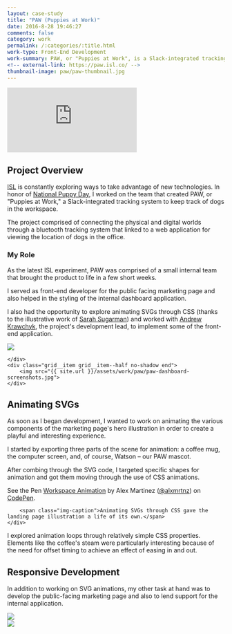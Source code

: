 ```yaml
---
layout: case-study
title: "PAW (Puppies at Work)"
date: 2016-8-28 19:46:27
comments: false
category: work
permalink: /:categories/:title.html
work-type: Front-End Development
work-summary: PAW, or "Puppies at Work", is a Slack-integrated tracking system to keep tabs on your dog in the workspace.
<!-- external-link: https://paw.isl.co/ -->
thumbnail-image: paw/paw-thumbnail.jpg
---
```


<div class="grid grid--featured-image grid-mb">
	<div class="grid__item grid__item--full">
		<div class="video-container">
			<div class='embed-container'><iframe src='https://player.vimeo.com/video/160030363?color=00fbe6&title=0&byline=0&portrait=0' frameborder='0' webkitAllowFullScreen mozallowfullscreen allowFullScreen></iframe></div>
		</div>
	</div>
</div>

## Project Overview

<a href="https://web.archive.org/web/20210809115609/http://isl.co/" target="_blank" class="link--text-in-p">ISL</a> is constantly exploring ways to take advantage of new technologies. In honor of <a href="http://www.nationalpuppyday.com/" target="_blank" class="link--text-in-p">National Puppy Day</a>, I worked on the team that created PAW, or "Puppies at Work," a Slack-integrated tracking system to keep track of dogs in the workspace.

The project comprised of connecting the physical and digital worlds through a bluetooth tracking system that linked to a web application for viewing the location of dogs in the office.

### My Role

As the latest ISL experiment, PAW was comprised of a small internal team that brought the product to life in a few short weeks.

I served as front-end developer for the public facing marketing page and also helped in the styling of the internal dashboard application.

I also had the opportunity to explore animating SVGs through CSS (thanks to the illustrative work of <a href="https://www.behance.net/sarahsugarman" target="_blank" class="link--text-in-p">Sarah Sugarman</a>) and worked with <a href="https://twitter.com/krawchyk" target="_blank" class="link--text-in-p">Andrew Krawchyk</a>, the project's development lead, to implement some of the front-end application.

<div class="grid grid-mt">
	<div class="grid__item grid__item--half no-shadow">
	    <img src="{{ site.url }}/assets/work/paw/paw-marketing-page-screenshot.jpg">

    </div>
    <div class="grid__item grid__item--half no-shadow end">
        <img src="{{ site.url }}/assets/work/paw/paw-dashboard-screenshots.jpg">
    </div>

</div>

## Animating SVGs

As soon as I began development, I wanted to work on animating the various components of the marketing page's hero illustration in order to create a playful and interesting experience.

I started by exporting three parts of the scene for animation: a coffee mug, the computer screen, and, of course, Watson – our PAW mascot.

After combing through the SVG code, I targeted specific shapes for animation and got them moving through the use of CSS animations.

<div class="grid grid-mt grid-mb">
	<div class="grid__item grid__item--full">
		<p data-height="750" data-theme-id="light" data-slug-hash="LGBbOv" data-default-tab="result" data-user="alxmrtnz" data-embed-version="2" class="codepen">See the Pen <a href="http://codepen.io/alxmrtnz/pen/LGBbOv/">Workspace Animation</a> by Alex Martinez (<a href="http://codepen.io/alxmrtnz">@alxmrtnz</a>) on <a href="http://codepen.io">CodePen</a>.</p>
			<script async src="//assets.codepen.io/assets/embed/ei.js"></script>

    	<span class="img-caption">Animating SVGs through CSS gave the landing page illustration a life of its own.</span>
    </div>

</div>

I explored animation loops through relatively simple CSS properties. Elements like the coffee's steam were particularly interesting because of the need for offset timing to achieve an effect of easing in and out.

## Responsive Development

In addition to working on SVG animations, my other task at hand was to develop the public-facing marketing page and also to lend support for the internal application.

<div class="grid grid-mt grid-mb">
	<div class="grid__item grid__item--full no-shadow">
	    <img  src="{{ site.url }}/assets/work/paw/paw-responsive-screenshots.jpg">
	</div>
</div>

<div class="grid grid-mt grid-mb">
	<div class="grid__item grid__item--full">
	    <img  src="{{ site.url }}/assets/work/paw/paw-homepage-screenshot.jpg">
	</div>
</div>
